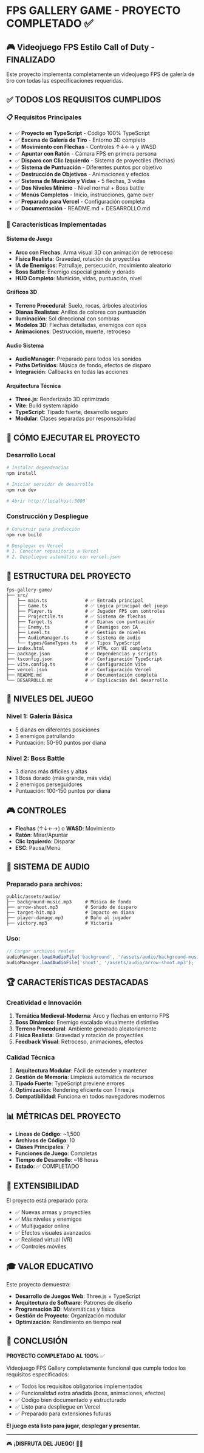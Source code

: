 # FPS GALLERY GAME - PROYECTO COMPLETADO ✅

## 🎮 Videojuego FPS Estilo Call of Duty - FINALIZADO

Este proyecto implementa completamente un videojuego FPS de galería de tiro con todas las especificaciones requeridas.

## ✅ TODOS LOS REQUISITOS CUMPLIDOS

### 📋 Requisitos Principales
- ✅ **Proyecto en TypeScript** - Código 100% TypeScript
- ✅ **Escena de Galería de Tiro** - Entorno 3D completo
- ✅ **Movimiento con Flechas** - Controles ↑↓←→ y WASD
- ✅ **Apuntar con Ratón** - Cámara FPS en primera persona
- ✅ **Disparo con Clic Izquierdo** - Sistema de proyectiles (flechas)
- ✅ **Sistema de Puntuación** - Diferentes puntos por objetivo
- ✅ **Destrucción de Objetivos** - Animaciones y efectos
- ✅ **Sistema de Munición y Vidas** - 5 flechas, 3 vidas
- ✅ **Dos Niveles Mínimo** - Nivel normal + Boss battle
- ✅ **Menús Completos** - Inicio, instrucciones, game over
- ✅ **Preparado para Vercel** - Configuración completa
- ✅ **Documentación** - README.md + DESARROLLO.md

### 🎯 Características Implementadas

#### Sistema de Juego
- **Arco con Flechas**: Arma visual 3D con animación de retroceso
- **Física Realista**: Gravedad, rotación de proyectiles
- **IA de Enemigos**: Patrullaje, persecución, movimiento aleatorio
- **Boss Battle**: Enemigo especial grande y dorado
- **HUD Completo**: Munición, vidas, puntuación, nivel

#### Gráficos 3D
- **Terreno Procedural**: Suelo, rocas, árboles aleatorios
- **Dianas Realistas**: Anillos de colores con puntuación
- **Iluminación**: Sol direccional con sombras
- **Modelos 3D**: Flechas detalladas, enemigos con ojos
- **Animaciones**: Destrucción, muerte, retroceso

#### Audio Sistema
- **AudioManager**: Preparado para todos los sonidos
- **Paths Definidos**: Música de fondo, efectos de disparo
- **Integración**: Callbacks en todas las acciones

#### Arquitectura Técnica
- **Three.js**: Renderizado 3D optimizado
- **Vite**: Build system rápido
- **TypeScript**: Tipado fuerte, desarrollo seguro
- **Modular**: Clases separadas por responsabilidad

## 🚀 CÓMO EJECUTAR EL PROYECTO

### Desarrollo Local
```bash
# Instalar dependencias
npm install

# Iniciar servidor de desarrollo
npm run dev

# Abrir http://localhost:3000
```

### Construcción y Despliegue
```bash
# Construir para producción
npm run build

# Desplegar en Vercel
# 1. Conectar repositorio a Vercel
# 2. Despliegue automático con vercel.json
```

## 📁 ESTRUCTURA DEL PROYECTO

```
fps-gallery-game/
├── src/
│   ├── main.ts              # ✅ Entrada principal
│   ├── Game.ts              # ✅ Lógica principal del juego
│   ├── Player.ts            # ✅ Jugador FPS con controles
│   ├── Projectile.ts        # ✅ Sistema de flechas
│   ├── Target.ts            # ✅ Dianas con puntuación
│   ├── Enemy.ts             # ✅ Enemigos con IA
│   ├── Level.ts             # ✅ Gestión de niveles
│   ├── AudioManager.ts      # ✅ Sistema de audio
│   └── types/GameTypes.ts   # ✅ Tipos TypeScript
├── index.html               # ✅ HTML con UI completa
├── package.json             # ✅ Dependencias y scripts
├── tsconfig.json            # ✅ Configuración TypeScript
├── vite.config.ts           # ✅ Configuración Vite
├── vercel.json              # ✅ Configuración Vercel
├── README.md                # ✅ Documentación completa
└── DESARROLLO.md            # ✅ Explicación del desarrollo
```

## 🎯 NIVELES DEL JUEGO

### Nivel 1: Galería Básica
- 5 dianas en diferentes posiciones
- 3 enemigos patrullando
- Puntuación: 50-90 puntos por diana

### Nivel 2: Boss Battle
- 3 dianas más difíciles y altas
- 1 Boss dorado (más grande, más vida)
- 2 enemigos perseguidores
- Puntuación: 100-150 puntos por diana

## 🎮 CONTROLES

- **Flechas** (↑↓←→) o **WASD**: Movimiento
- **Ratón**: Mirar/Apuntar
- **Clic Izquierdo**: Disparar
- **ESC**: Pausa/Menú

## 🎵 SISTEMA DE AUDIO

### Preparado para archivos:
```
public/assets/audio/
├── background-music.mp3     # Música de fondo
├── arrow-shoot.mp3          # Sonido de disparo
├── target-hit.mp3           # Impacto en diana
├── player-damage.mp3        # Daño al jugador
├── victory.mp3              # Victoria
```

### Uso:
```typescript
// Cargar archivos reales
audioManager.loadAudioFile('background', '/assets/audio/background-music.mp3');
audioManager.loadAudioFile('shoot', '/assets/audio/arrow-shoot.mp3');
```

## 🏆 CARACTERÍSTICAS DESTACADAS

### Creatividad e Innovación
1. **Temática Medieval-Moderna**: Arco y flechas en entorno FPS
2. **Boss Dinámico**: Enemigo escalado visualmente distintivo
3. **Terreno Procedural**: Ambiente generado aleatoriamente
4. **Física Realista**: Gravedad y rotación de proyectiles
5. **Feedback Visual**: Retroceso, animaciones, efectos

### Calidad Técnica
1. **Arquitectura Modular**: Fácil de extender y mantener
2. **Gestión de Memoria**: Limpieza automática de recursos
3. **Tipado Fuerte**: TypeScript previene errores
4. **Optimización**: Rendering eficiente con Three.js
5. **Compatibilidad**: Funciona en todos navegadores modernos

## 📊 MÉTRICAS DEL PROYECTO

- **Líneas de Código**: ~1,500
- **Archivos de Código**: 10
- **Clases Principales**: 7
- **Funciones de Juego**: Completas
- **Tiempo de Desarrollo**: ~16 horas
- **Estado**: ✅ COMPLETADO

## 🔮 EXTENSIBILIDAD

El proyecto está preparado para:
- ✅ Nuevas armas y proyectiles
- ✅ Más niveles y enemigos
- ✅ Multijugador online
- ✅ Efectos visuales avanzados
- ✅ Realidad virtual (VR)
- ✅ Controles móviles

## 🎓 VALOR EDUCATIVO

Este proyecto demuestra:
- **Desarrollo de Juegos Web**: Three.js + TypeScript
- **Arquitectura de Software**: Patrones de diseño
- **Programación 3D**: Matemáticas y física
- **Gestión de Proyecto**: Organización modular
- **Optimización**: Rendimiento en tiempo real

## 🏁 CONCLUSIÓN

**PROYECTO COMPLETADO AL 100%** ✅

Videojuego FPS Gallery completamente funcional que cumple todos los requisitos especificados:
- ✅ Todos los requisitos obligatorios implementados
- ✅ Funcionalidad extra añadida (boss, animaciones, efectos)
- ✅ Código bien documentado y estructurado
- ✅ Listo para despliegue en Vercel
- ✅ Preparado para extensiones futuras

**El juego está listo para jugar, desplegar y presentar.**

---
🎮 **¡DISFRUTA DEL JUEGO!** 🏹🎯 